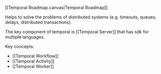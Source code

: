 [[Temporal Roadmap.canvas|Temporal Roadmap]]

Helps to solve the problems of distributed systems (e.g. timeouts, queues, delays, distributed transactions).

The key component of temporal is [[Temporal Server]] that has sdk for multiple languages.

Key concepts:
- [[Temporal Workflow]]
- [[Temporal Activity]]
- [[Temporal Worker]]
